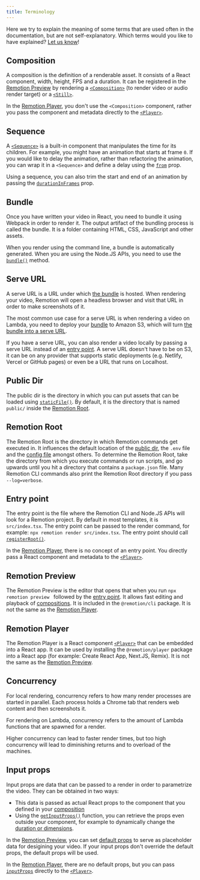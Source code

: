 ```yaml
---
title: Terminology
---
```


Here we try to explain the meaning of some terms that are used often in the documentation, but are not self-explanatory. Which terms would you like to have explained? [Let us know](https://remotion.dev/issue)!

## Composition

A composition is the definition of a renderable asset. It consists of a React component, width, height, FPS and a duration. It can be registered in the [Remotion Preview](#remotion-preview) by rendering a [`<Composition>`](/docs/composition) (to render video or audio render target) or a [`<Still>`](/docs/still).

In the [Remotion Player](#remotion-player), you don't use the `<Composition>` component, rather you pass the component and metadata directly to the [`<Player>`](/docs/player).

## Sequence

A [`<Sequence>`](/docs/sequence) is a built-in component that manipulates the time for its children. For example, you might have an animation that starts at frame `0`. If you would like to delay the animation, rather than refactoring the animation, you can wrap it in a `<Sequence>` and define a delay using the [`from`](/docs/sequence#from) prop.

Using a sequence, you can also trim the start and end of an animation by passing the [`durationInFrames`](/docs/sequence#durationinframes) prop.

## Bundle

Once you have written your video in React, you need to bundle it using Webpack in order to render it. The output artifact of the bundling process is called the bundle. It is a folder containing HTML, CSS, JavaScript and other assets.

When you render using the command line, a bundle is automatically generated. When you are using the Node.JS APIs, you need to use the [`bundle()`](/docs/bundle) method.

## Serve URL

A serve URL is a URL under which [the bundle](#bundle) is hosted. When rendering your video, Remotion will open a headless browser and visit that URL in order to make screenshots of it.

The most common use case for a serve URL is when rendering a video on Lambda, you need to deploy your [bundle](#bundle) to Amazon S3, which will turn [the bundle into a serve URL](/docs/lambda/cli/sites#create).

If you have a serve URL, you can also render a video locally by passing a serve URL instead of an [entry point](#entry-point). A serve URL doesn't have to be on S3, it can be on any provider that supports static deployments (e.g. Netlify, Vercel or GitHub pages) or even be a URL that runs on Localhost.

## Public Dir

The public dir is the directory in which you can put assets that can be loaded using [`staticFile()`](/docs/staticfile). By default, it is the directory that is named `public/` inside the [Remotion Root](#remotion-root).

## Remotion Root

The Remotion Root is the directory in which Remotion commands get executed in. It influences the default location of the [public dir](#public-dir), the `.env` file and the [config file](/docs/config) amongst others. To determine the Remotion Root, take the directory from which you execute commands or run scripts, and go upwards until you hit a directory that contains a `package.json` file. Many Remotion CLI commands also print the Remotion Root directory if you pass `--log=verbose`.

## Entry point

The entry point is the file where the Remotion CLI and Node.JS APIs will look for a Remotion project. By default in most templates, it is `src/index.tsx`. The entry point can be passed to the render command, for example: `npx remotion render src/index.tsx`. The entry point should call [`registerRoot()`](/docs/register-root).

In the [Remotion Player](#remotion-player), there is no concept of an entry point. You directly pass a React component and metadata to the [`<Player>`](/docs/player/api).

## Remotion Preview

The Remotion Preview is the editor that opens that when you run `npx remotion preview ` followed by the [entry point](#entry-point). It allows fast editing and playback of [compositions](#composition). It is included in the `@remotion/cli` package. It is not the same as the [Remotion Player](#remotion-player).

## Remotion Player

The Remotion Player is a React component [`<Player>`](/docs/player) that can be embedded into a React app. It can be used by installing the `@remotion/player` package into a React app (for example: Create React App, Next.JS, Remix). It is not the same as the [Remotion Preview](#remotion-preview).

## Concurrency

For local rendering, concurrency refers to how many render processes are started in parallel. Each process holds a Chrome tab that renders web content and then screenshots it.

For rendering on Lambda, concurrency refers to the amount of Lambda functions that are spawned for a render.

Higher concurrency can lead to faster render times, but too high concurrency will lead to diminishing returns and to overload of the machines.

## Input props

Input props are data that can be passed to a render in order to parametrize the video. They can be obtained in two ways:

- This data is passed as actual React props to the component that you defined in your [composition](#composition)
- Using the [`getInputProps()`](/docs/get-input-props) function, you can retrieve the props even outside your component, for example to dynamically change the [duration or dimensions](/docs/dynamic-metadata).

In the [Remotion Preview](#remotion-preview), you can set [default props](/docs/composition#defaultprops) to serve as placeholder data for desigining your video. If your input props don't override the default props, the default props will be used.

In the [Remotion Player](#remotion-player), there are no default props, but you can pass [`inputProps`](/docs/player/api#inputprops) directly to the [`<Player>`](/docs/player).
